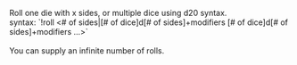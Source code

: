 Roll one die with x sides, or multiple dice using d20 syntax.<br />
syntax: \`!roll <# of sides|[# of dice]d[# of sides]+modifiers [# of dice]d[# of sides]+modifiers ...>\`<br />
<br />
You can supply an infinite number of rolls.